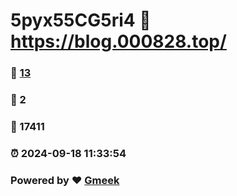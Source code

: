 # 5pyx55CG5ri4 :link: https://blog.000828.top/ 
### :page_facing_up: [13](https://blog.000828.top//tag.html) 
### :speech_balloon: 2 
### :hibiscus: 17411 
### :alarm_clock: 2024-09-18 11:33:54 
### Powered by :heart: [Gmeek](https://github.com/Meekdai/Gmeek)
